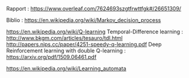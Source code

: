Rapport : https://www.overleaf.com/7624693szgtfrwttfgk#/26651309/


Biblio :
https://en.wikipedia.org/wiki/Markov_decision_process

https://en.wikipedia.org/wiki/Q-learning
Temporal-Difference learning : http://www.bkgm.com/articles/tesauro/tdl.html
http://papers.nips.cc/paper/4251-speedy-q-learning.pdf
Deep Reinforcement learning with double Q-learning : https://arxiv.org/pdf/1509.06461.pdf

https://en.wikipedia.org/wiki/Learning_automata
